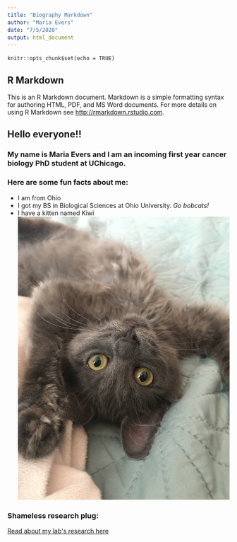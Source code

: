 ```yaml
---
title: "Biography Markdown"
author: "Maria Evers"
date: "7/5/2020"
output: html_document
---
```


```{r setup, include=FALSE}
knitr::opts_chunk$set(echo = TRUE)
```

## R Markdown

This is an R Markdown document. Markdown is a simple formatting syntax for authoring HTML, PDF, and MS Word documents. For more details on using R Markdown see <http://rmarkdown.rstudio.com>.


## Hello everyone!!

### My name is **Maria Evers** and I am an incoming first year cancer biology PhD student at UChicago.

### Here are some fun facts about me:
* I am from Ohio
* I got my BS in Biological Sciences at Ohio University. *Go bobcats!*
* I have a kitten named Kiwi
![Kiwi Sprout](Kiwi.JPG)

### Shameless research plug:
[Read about my lab's research here](https://www.ohio.edu/medicine/news-center/news/nih-funds-faculty-research-how-cancers-grow-and-spread)
